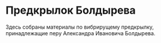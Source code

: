 # Предкрылок Болдырева

Здесь собраны материалы по вибрирущему предкрылку, принадлежащие перу Александра Ивановича Болдырева.

